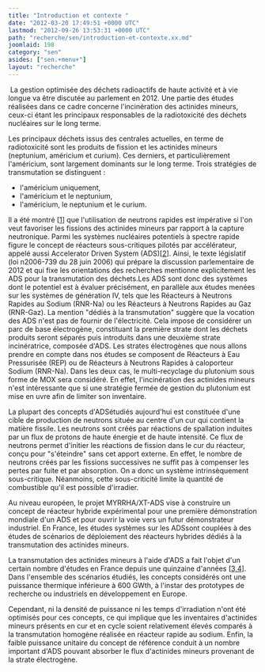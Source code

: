 ```yaml
---
title: "Introduction et contexte "
date: "2012-03-20 17:49:51 +0000 UTC"
lastmod: "2012-09-26 13:53:31 +0000 UTC"
path: "recherche/sen/introduction-et-contexte.xx.md"
joomlaid: 198
category: "sen"
asides: ["sen.+menu+"]
layout: "recherche"
---
```

 La gestion optimisée des déchets radioactifs de haute activité et à vie longue va être discutée au parlement en 2012. Une partie des études réalisées dans ce cadre concerne l'incinération des actinides mineurs, ceux-ci étant les principaux responsables de la radiotoxicité des déchets nucléaires sur le long terme.

Les principaux déchets issus des centrales actuelles, en terme de radiotoxicité sont les produits de fission et les actinides mineurs (neptunium, américium et curium). Ces derniers, et particulièrement l'américium, sont largement dominants sur le long terme. Trois stratégies de transmutation se distinguent :

*   l'américium uniquement,
*   l'américium et le neptunium,
*   l'américium, le neptunium et le curium.

Il a été montré \[[1](/recherche/sen/bibliographie.xx)\] que l'utilisation de neutrons rapides est impérative si l'on veut favoriser les fissions des actinides mineurs par rapport à la capture neutronique. Parmi les systèmes nucléaires potentiels à spectre rapide figure le concept de réacteurs sous-critiques pilotés par accélérateur, appelé aussi Accelerator Driven System (ADS)\[[2](/recherche/sen/bibliographie.xx)\]. Ainsi, le texte législatif (loi n2006-739 du 28 juin 2006) qui prépare la discussion parlementaire de 2012 et qui fixe les orientations des recherches mentionne explicitement les ADS pour la transmutation des déchets.Les ADS sont donc des systèmes dont le potentiel est à évaluer précisément, en parallèle aux études menées sur les systèmes de génération IV, tels que les Réacteurs à Neutrons Rapides au Sodium (RNR-Na) ou les Réacteurs à Neutrons Rapides au Gaz (RNR-Gaz). La mention "dédiés à la transmutation" suggère que la vocation des ADS n'est pas de fournir de l'électricité. Cela impose de considérer un parc de base électrogène, constituant la première strate dont les déchets produits seront séparés puis introduits dans une deuxième strate incinératrice, composée d'ADS. Les strates électrogènes que nous allons prendre en compte dans nos études se composent de Réacteurs à Eau Pressurisée (REP) ou de Réacteurs à Neutrons Rapides à caloporteur Sodium (RNR-Na). Dans les deux cas, le multi-recyclage du plutonium sous forme de MOX sera considéré. En effet, l'incinération des actinides mineurs n'est intéressante que si une stratégie fermée de gestion du plutonium est mise en uvre afin de limiter son inventaire.

La plupart des concepts d'ADSétudiés aujourd'hui est constituée d'une cible de production de neutrons située au centre d'un cur qui contient la matière fissile. Les neutrons sont créés par réactions de spallation induites par un flux de protons de haute énergie et de haute intensité. Ce flux de neutrons permet d'initier les réactions de fission dans le cur du réacteur, conçu pour "s'éteindre" sans cet apport externe. En effet, le nombre de neutrons créés par les fissions successives ne suffit pas à compenser les pertes par fuite et par absorption. On a donc un système intrinsèquement sous-critique. Néanmoins, cette sous-criticité limite la quantité de combustible qu'il est possible d'irradier.

Au niveau européen, le projet MYRRHA/XT-ADS vise à construire un concept de réacteur hybride expérimental pour une première démonstration mondiale d'un ADS et pour ouvrir la voie vers un futur démonstrateur industriel. En France, les études systèmes sur les ADSsont couplées à des études de scénarios de déploiement des réacteurs hybrides dédiés à la transmutation des actinides mineurs.

La transmutation des actinides mineurs à l'aide d'ADS a fait l'objet d'un certain nombre d'études en France depuis une quinzaine d'années \[[3,4](/recherche/sen/bibliographie.xx)\]. Dans l'ensemble des scénarios étudiés, les concepts considérés ont une puissance thermique inférieure à 600 GWth, à l'instar des prototypes de recherche ou industriels en développement en Europe.

Cependant, ni la densité de puissance ni les temps d'irradiation n'ont été optimisés pour ces concepts, ce qui implique que les inventaires d'actinides mineurs présents en cur et en cycle soient relativement élevés comparés à la transmutation homogène réalisée en réacteur rapide au sodium. Enfin, la faible puissance unitaire du concept de référence conduit à un nombre important d'ADS pouvant absorber le flux d'actinides mineurs provenant de la strate électrogène.
